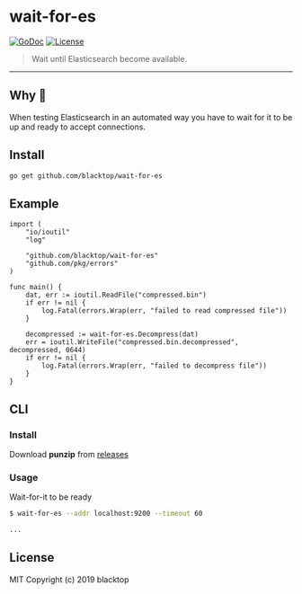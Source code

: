 # wait-for-es

[![GoDoc](https://godoc.org/github.com/blacktop/wait-for-es?status.svg)](https://godoc.org/github.com/blacktop/wait-for-es) [![License](http://img.shields.io/:license-mit-blue.svg)](http://doge.mit-license.org)

> Wait until Elasticsearch become available.

---

## Why 🤔

When testing Elasticsearch in an automated way you have to wait for it to be up and ready to accept connections.

## Install

```bash
go get github.com/blacktop/wait-for-es
```

## Example

```golang
import (
    "io/ioutil"
    "log"

    "github.com/blacktop/wait-for-es"
    "github.com/pkg/errors"
)

func main() {
    dat, err := ioutil.ReadFile("compressed.bin")
    if err != nil {
        log.Fatal(errors.Wrap(err, "failed to read compressed file"))
    }

    decompressed := wait-for-es.Decompress(dat)
    err = ioutil.WriteFile("compressed.bin.decompressed", decompressed, 0644)
    if err != nil {
        log.Fatal(errors.Wrap(err, "failed to decompress file"))
    }
}
```

## CLI

### Install

Download **punzip** from [releases](https://github.com/blacktop/partialzip/releases)

### Usage

Wait-for-it to be ready

```bash
$ wait-for-es --addr localhost:9200 --timeout 60

...
```

## License

MIT Copyright (c) 2019 blacktop
